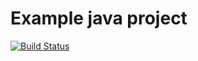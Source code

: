 # Example java project

[![Build Status](https://master00.jenkins.comcast.net/view/GitHub%20Organizations/job/SEA/job/simplegitreadergh-master/9/badge/icon)](https://master00.jenkins.comcast.net/view/GitHub%20Organizations/job/SEA/job/simplegitreadergh-master/9/)
